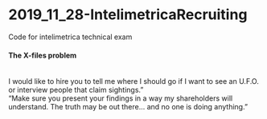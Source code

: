 # 2019_11_28-IntelimetricaRecruiting
Code for intelimetrica technical exam <br>
<h4>The X-files problem </h4><br>
I would like to hire you to tell me where I should go if I want to see an U.F.O. or interview people that claim sightings.” <br>
“Make sure you present your findings in a way my shareholders will understand. The truth may be out there... and no one is doing anything.” <br>
